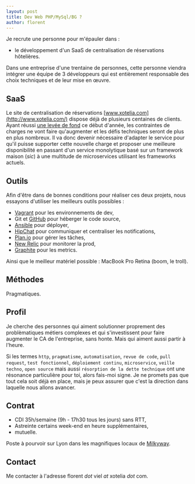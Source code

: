 ```yaml
---
layout: post
title: Dev Web PHP/MySql/BG ?
author: florent
---
```


Je recrute une personne pour m'épauler dans :

* le développement d'un SaaS de centralisation de réservations hôtelières.

Dans une entreprise d'une trentaine de personnes, cette personne viendra intégrer une équipe de 3 développeurs qui est entièrement responsable des choix techniques et de leur mise en œuvre.

## SaaS

Le site de centralisation de réservations [www.xotelia.com](http://www.xotelia.com/) dispose déjà de plusieurs centaines de clients. Ayant réussi [une levée de fond](http://frenchweb.fr/grenoble-xotelia-leve-13-million-deuros-pour-aider-les-petits-hotels-a-gerer-les-reservations-web/186520) ce début d'année, les contraintes de charges ne vont faire qu'augmenter et les défis techniques seront de plus en plus nombreux. Il va donc devenir nécessaire d'adapter le service pour qu'il puisse supporter cette nouvelle charge et proposer une meilleure disponibilité en passant d'un service monolytique basé sur un framework maison (*sic*) à une multitude de microservices utilisant les frameworks actuels.

## Outils

Afin d'être dans de bonnes conditions pour réaliser ces deux projets, nous essayons d'utiliser les meilleurs outils possibles :

* [Vagrant](http://www.vagrantup.com/) pour les environnements de dev,
* Git et [GitHub](https://github.com/Xotelia) pour héberger le code source,
* [Ansible](http://www.ansible.com/home) pour déployer,
* [HipChat](https://www.hipchat.com/) pour communiquer et centraliser les notifications,
* [Plan.io](https://plan.io/) pour gérer les tâches,
* [New Relic](http://newrelic.com/) pour monitorer la prod,
* [Graphite](http://graphite.wikidot.com/) pour les metrics.

Ainsi que le meilleur matériel possible : MacBook Pro Retina (boom, le troll).

## Méthodes

Pragmatiques.

## Profil

Je cherche des personnes qui aiment solutionner proprement des problèmatiques métiers complexes et qui s'investissent pour faire augmenter le CA de l'entreprise, sans honte. Mais qui aiment aussi partir à l'heure.

Si les termes `http`, `pragmatisme`, `automatisation`, `revue de code`, `pull request`, `test fonctionnel`, `déploiement continu`, `microservice`, `veille techno`, `open source` mais aussi `résorption de la dette technique` ont une résonance particulière pour toi, alors fais-moi signe. Je ne promets pas que tout cela soit déjà en place, mais je peux assurer que c'est la direction dans laquelle nous allons avancer.

## Contrat

* CDI 35h/semaine (9h - 17h30 tous les jours) sans RTT,
* Astreinte certains week-end en heure supplémentaires,
* mutuelle.

Poste à pourvoir sur Lyon dans les magnifiques locaux de [Milkyway](https://goo.gl/maps/Hcyvl).

## Contact

Me contacter à l'adresse florent _dot_ viel _at_ xotelia _dot_ com.
